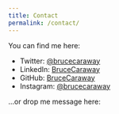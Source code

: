 ```yaml
---
title: Contact
permalink: /contact/
---
```

You can find me here:  

- Twitter: [@brucecaraway](https://twitter.com/brucecaraway)  
- LinkedIn: [BruceCaraway](https://www.linkedin.com/in/brucecaraway)  
- GitHub: [BruceCaraway](https://github.com/BruceCaraway)  
- Instagram: [@brucecaraway](https://www.instagram.com/in/brucecaraway)  
 
...or drop me message here:  

<script type="text/javascript" src="http://form.jotform.us/jsform/51647920752156"></script>
